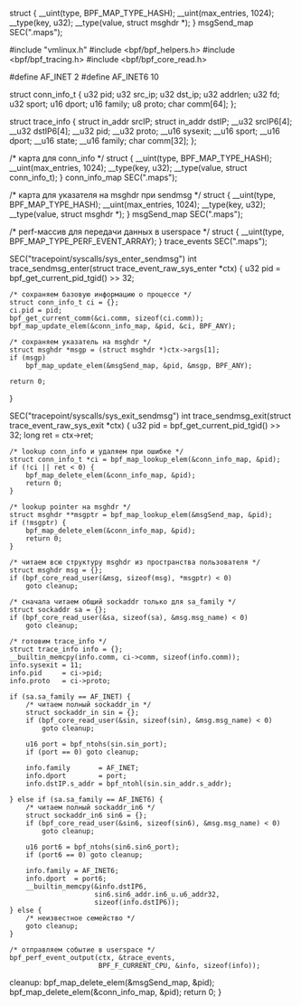 struct {
    __uint(type, BPF_MAP_TYPE_HASH);
    __uint(max_entries, 1024);
    __type(key,   u32);
    __type(value, struct msghdr *);
} msgSend_map SEC(".maps");

#include "vmlinux.h"
#include <bpf/bpf_helpers.h>
#include <bpf/bpf_tracing.h>
#include <bpf/bpf_core_read.h>

#define AF_INET   2
#define AF_INET6 10

struct conn_info_t {
    u32 pid;
    u32 src_ip;
    u32 dst_ip;
    u32 addrlen;
    u32 fd;
    u32 sport;
    u16 dport;
    u16 family;
    u8  proto;
    char comm[64];
};

struct trace_info {
    struct in_addr  srcIP;
    struct in_addr  dstIP;
    __u32           srcIP6[4];
    __u32           dstIP6[4];
    __u32           pid;
    __u32           proto;
    __u16           sysexit;
    __u16           sport;
    __u16           dport;
    __u16           state;
    __u16           family;
    char            comm[32];
};

/* карта для conn_info */
struct {
    __uint(type, BPF_MAP_TYPE_HASH);
    __uint(max_entries, 1024);
    __type(key,   u32);
    __type(value, struct conn_info_t);
} conn_info_map SEC(".maps");

/* карта для указателя на msghdr при sendmsg */
struct {
    __uint(type, BPF_MAP_TYPE_HASH);
    __uint(max_entries, 1024);
    __type(key,   u32);
    __type(value, struct msghdr *);
} msgSend_map SEC(".maps");

/* perf-массив для передачи данных в userspace */
struct {
    __uint(type, BPF_MAP_TYPE_PERF_EVENT_ARRAY);
} trace_events SEC(".maps");


SEC("tracepoint/syscalls/sys_enter_sendmsg")
int trace_sendmsg_enter(struct trace_event_raw_sys_enter *ctx) {
    u32 pid = bpf_get_current_pid_tgid() >> 32;

    /* сохраняем базовую информацию о процессе */
    struct conn_info_t ci = {};
    ci.pid = pid;
    bpf_get_current_comm(&ci.comm, sizeof(ci.comm));
    bpf_map_update_elem(&conn_info_map, &pid, &ci, BPF_ANY);

    /* сохраняем указатель на msghdr */
    struct msghdr *msgp = (struct msghdr *)ctx->args[1];
    if (msgp)
        bpf_map_update_elem(&msgSend_map, &pid, &msgp, BPF_ANY);

    return 0;
}


SEC("tracepoint/syscalls/sys_exit_sendmsg")
int trace_sendmsg_exit(struct trace_event_raw_sys_exit *ctx) {
    u32 pid = bpf_get_current_pid_tgid() >> 32;
    long ret = ctx->ret;

    /* lookup conn_info и удаляем при ошибке */
    struct conn_info_t *ci = bpf_map_lookup_elem(&conn_info_map, &pid);
    if (!ci || ret < 0) {
        bpf_map_delete_elem(&conn_info_map, &pid);
        return 0;
    }

    /* lookup pointer на msghdr */
    struct msghdr **msgptr = bpf_map_lookup_elem(&msgSend_map, &pid);
    if (!msgptr) {
        bpf_map_delete_elem(&conn_info_map, &pid);
        return 0;
    }

    /* читаем всю структуру msghdr из пространства пользователя */
    struct msghdr msg = {};
    if (bpf_core_read_user(&msg, sizeof(msg), *msgptr) < 0)
        goto cleanup;

    /* сначала читаем общий sockaddr только для sa_family */
    struct sockaddr sa = {};
    if (bpf_core_read_user(&sa, sizeof(sa), &msg.msg_name) < 0)
        goto cleanup;

    /* готовим trace_info */
    struct trace_info info = {};
    __builtin_memcpy(info.comm, ci->comm, sizeof(info.comm));
    info.sysexit = 11;
    info.pid     = ci->pid;
    info.proto   = ci->proto;

    if (sa.sa_family == AF_INET) {
        /* читаем полный sockaddr_in */
        struct sockaddr_in sin = {};
        if (bpf_core_read_user(&sin, sizeof(sin), &msg.msg_name) < 0)
            goto cleanup;

        u16 port = bpf_ntohs(sin.sin_port);
        if (port == 0) goto cleanup;

        info.family       = AF_INET;
        info.dport        = port;
        info.dstIP.s_addr = bpf_ntohl(sin.sin_addr.s_addr);

    } else if (sa.sa_family == AF_INET6) {
        /* читаем полный sockaddr_in6 */
        struct sockaddr_in6 sin6 = {};
        if (bpf_core_read_user(&sin6, sizeof(sin6), &msg.msg_name) < 0)
            goto cleanup;

        u16 port6 = bpf_ntohs(sin6.sin6_port);
        if (port6 == 0) goto cleanup;

        info.family = AF_INET6;
        info.dport  = port6;
        __builtin_memcpy(&info.dstIP6,
                         sin6.sin6_addr.in6_u.u6_addr32,
                         sizeof(info.dstIP6));
    } else {
        /* неизвестное семейство */
        goto cleanup;
    }

    /* отправляем событие в userspace */
    bpf_perf_event_output(ctx, &trace_events,
                          BPF_F_CURRENT_CPU, &info, sizeof(info));

cleanup:
    bpf_map_delete_elem(&msgSend_map,  &pid);
    bpf_map_delete_elem(&conn_info_map, &pid);
    return 0;
}

